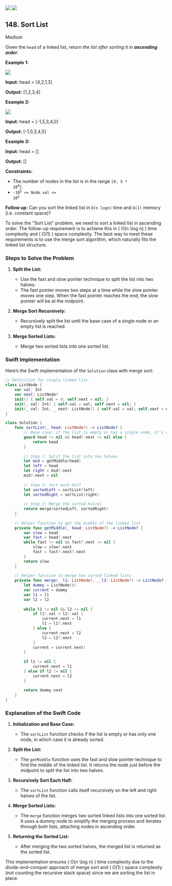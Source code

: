[![](https://img.shields.io/github/stars/javadev/LeetCode-in-All?label=Stars&style=flat-square)](https://github.com/javadev/LeetCode-in-All)
[![](https://img.shields.io/github/forks/javadev/LeetCode-in-All?label=Fork%20me%20on%20GitHub%20&style=flat-square)](https://github.com/javadev/LeetCode-in-All/fork)

## 148\. Sort List

Medium

Given the `head` of a linked list, return _the list after sorting it in **ascending order**_.

**Example 1:**

![](https://assets.leetcode.com/uploads/2020/09/14/sort_list_1.jpg)

**Input:** head = [4,2,1,3]

**Output:** [1,2,3,4] 

**Example 2:**

![](https://assets.leetcode.com/uploads/2020/09/14/sort_list_2.jpg)

**Input:** head = [-1,5,3,4,0]

**Output:** [-1,0,3,4,5] 

**Example 3:**

**Input:** head = []

**Output:** [] 

**Constraints:**

*   The number of nodes in the list is in the range <code>[0, 5 * 10<sup>4</sup>]</code>.
*   <code>-10<sup>5</sup> <= Node.val <= 10<sup>5</sup></code>

**Follow up:** Can you sort the linked list in `O(n logn)` time and `O(1)` memory (i.e. constant space)?

To solve the "Sort List" problem, we need to sort a linked list in ascending order. The follow-up requirement is to achieve this in \( O(n \log n) \) time complexity and \( O(1) \) space complexity. The best way to meet these requirements is to use the merge sort algorithm, which naturally fits the linked list structure.

### Steps to Solve the Problem

1. **Split the List:**
   - Use the fast and slow pointer technique to split the list into two halves.
   - The fast pointer moves two steps at a time while the slow pointer moves one step. When the fast pointer reaches the end, the slow pointer will be at the midpoint.

2. **Merge Sort Recursively:**
   - Recursively split the list until the base case of a single node or an empty list is reached.

3. **Merge Sorted Lists:**
   - Merge two sorted lists into one sorted list.

### Swift Implementation

Here’s the Swift implementation of the `Solution` class with merge sort:

```swift
// Definition for singly-linked list.
class ListNode {
    var val: Int
    var next: ListNode?
    init() { self.val = 0; self.next = nil; }
    init(_ val: Int) { self.val = val; self.next = nil; }
    init(_ val: Int, _ next: ListNode?) { self.val = val; self.next = next; }
}

class Solution {
    func sortList(_ head: ListNode?) -> ListNode? {
        // Base case: if the list is empty or has a single node, it's already sorted
        guard head != nil && head?.next != nil else {
            return head
        }
        
        // Step 1: Split the list into two halves
        let mid = getMiddle(head)
        let left = head
        let right = mid?.next
        mid?.next = nil
        
        // Step 2: Sort each half
        let sortedLeft = sortList(left)
        let sortedRight = sortList(right)
        
        // Step 3: Merge the sorted halves
        return merge(sortedLeft, sortedRight)
    }
    
    // Helper function to get the middle of the linked list
    private func getMiddle(_ head: ListNode?) -> ListNode? {
        var slow = head
        var fast = head?.next
        while fast != nil && fast?.next != nil {
            slow = slow?.next
            fast = fast?.next?.next
        }
        return slow
    }
    
    // Helper function to merge two sorted linked lists
    private func merge(_ l1: ListNode?, _ l2: ListNode?) -> ListNode? {
        let dummy = ListNode(0)
        var current = dummy
        var l1 = l1
        var l2 = l2
        
        while l1 != nil && l2 != nil {
            if l1!.val < l2!.val {
                current.next = l1
                l1 = l1?.next
            } else {
                current.next = l2
                l2 = l2?.next
            }
            current = current.next!
        }
        
        if l1 != nil {
            current.next = l1
        } else if l2 != nil {
            current.next = l2
        }
        
        return dummy.next
    }
}
```

### Explanation of the Swift Code

1. **Initialization and Base Case:**
   - The `sortList` function checks if the list is empty or has only one node, in which case it is already sorted.

2. **Split the List:**
   - The `getMiddle` function uses the fast and slow pointer technique to find the middle of the linked list. It returns the node just before the midpoint to split the list into two halves.

3. **Recursively Sort Each Half:**
   - The `sortList` function calls itself recursively on the left and right halves of the list.

4. **Merge Sorted Lists:**
   - The `merge` function merges two sorted linked lists into one sorted list. It uses a dummy node to simplify the merging process and iterates through both lists, attaching nodes in ascending order.

5. **Returning the Sorted List:**
   - After merging the two sorted halves, the merged list is returned as the sorted list.

This implementation ensures \( O(n \log n) \) time complexity due to the divide-and-conquer approach of merge sort and \( O(1) \) space complexity (not counting the recursive stack space) since we are sorting the list in place.